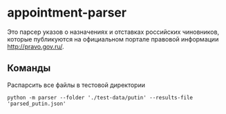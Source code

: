# appointment-parser
Это парсер указов о назначениях и отставках российских чиновников, которые публикуются на официальном портале правовой информации http://pravo.gov.ru/. 

## Команды
Распарсить все файлы в тестовой директории

```python -m parser --folder './test-data/putin' --results-file 'parsed_putin.json'```